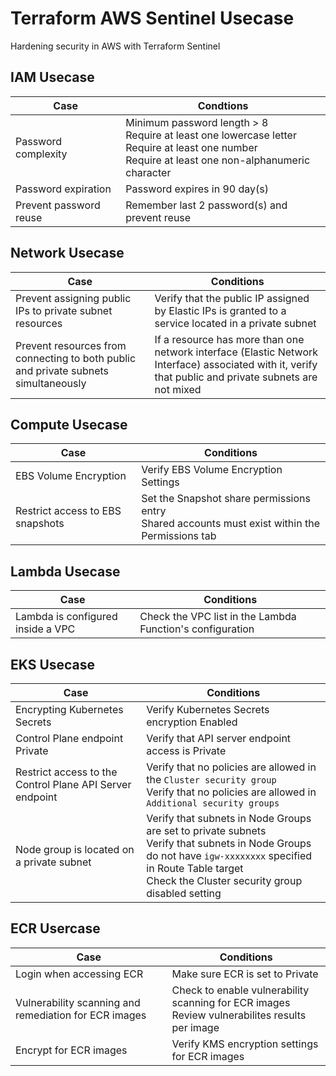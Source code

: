 # Terraform AWS Sentinel Usecase

Hardening security in AWS with Terraform Sentinel

## IAM Usecase

| Case                   | Condtions                                                    |
| ---------------------- | ------------------------------------------------------------ |
| Password complexity    | Minimum password length > 8<br />Require at least one lowercase letter<br />Require at least one number<br />Require at least one non-alphanumeric character |
| Password expiration    | Password expires in 90 day(s)                                |
| Prevent password reuse | Remember last 2 password(s) and prevent reuse                |



## Network Usecase

| Case                                                         | Conditions                                                   |
| ------------------------------------------------------------ | ------------------------------------------------------------ |
| Prevent assigning public IPs to private subnet resources     | Verify that the public IP assigned by Elastic IPs is granted to a service located in a private subnet |
| Prevent resources from connecting to both public and private subnets simultaneously | If a resource has more than one network interface (Elastic Network Interface) associated with it, verify that public and private subnets are not mixed |



## Compute Usecase

| Case                             | Conditions                                                   |
| -------------------------------- | ------------------------------------------------------------ |
| EBS Volume Encryption            | Verify EBS Volume Encryption Settings                        |
| Restrict access to EBS snapshots | Set the Snapshot share permissions entry<br />Shared accounts must exist within the Permissions tab |



## Lambda Usecase

| Case                              | Conditions                                                |
| --------------------------------- | --------------------------------------------------------- |
| Lambda is configured inside a VPC | Check the VPC list in the Lambda Function's configuration |



## EKS Usecase

| Case                                                     | Conditions                                                   |
| -------------------------------------------------------- | ------------------------------------------------------------ |
| Encrypting Kubernetes Secrets                            | Verify Kubernetes Secrets encryption Enabled                 |
| Control Plane endpoint Private                           | Verify that API server endpoint access is Private            |
| Restrict access to the Control Plane API Server endpoint | Verify that no policies are allowed in the `Cluster security group`<br />Verify that no policies are allowed in `Additional security groups` |
| Node group is located on a private subnet                | Verify that subnets in Node Groups are set to private subnets<br />Verify that subnets in Node Groups do not have `igw-xxxxxxxx` specified in Route Table target<br />Check the Cluster security group disabled setting |



## ECR Usercase 

| Case                                                  | Conditions                                                   |
| ----------------------------------------------------- | ------------------------------------------------------------ |
| Login when accessing ECR                              | Make sure ECR is set to Private                              |
| Vulnerability scanning and remediation for ECR images | Check to enable vulnerability scanning for ECR images<br/>Review vulnerabilites results per image |
| Encrypt for ECR images                                | Verify KMS encryption settings for ECR images                |

